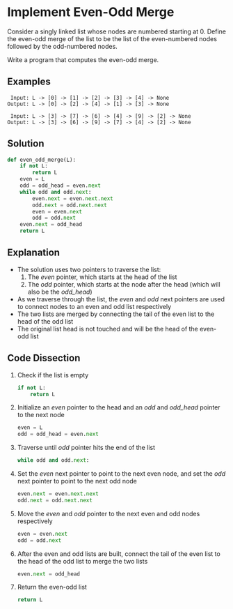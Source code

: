 # Implement Even-Odd Merge
Consider a singly linked list whose nodes are numbered starting at 0. Define the even-odd merge of the list to be the list of the even-numbered nodes followed by the odd-numbered nodes.

Write a program that computes the even-odd merge.

## Examples
```
 Input: L -> [0] -> [1] -> [2] -> [3] -> [4] -> None
Output: L -> [0] -> [2] -> [4] -> [1] -> [3] -> None

 Input: L -> [3] -> [7] -> [6] -> [4] -> [9] -> [2] -> None
Output: L -> [3] -> [6] -> [9] -> [7] -> [4] -> [2] -> None
```

## Solution
```python
def even_odd_merge(L):
    if not L:
        return L
    even = L
    odd = odd_head = even.next
    while odd and odd.next:
        even.next = even.next.next
        odd.next = odd.next.next
        even = even.next
        odd = odd.next
    even.next = odd_head
    return L
```

## Explanation
* The solution uses two pointers to traverse the list:
    1. The _even_ pointer, which starts at the head of the list
    2. The _odd_ pointer, which starts at the node after the head (which will also be the *odd_head*)
* As we traverse through the list, the _even_ and _odd_ next pointers are used to connect nodes to an even and odd list respectively
* The two lists are merged by connecting the tail of the even list to the head of the odd list
* The original list head is not touched and will be the head of the even-odd list

## Code Dissection
1. Check if the list is empty
    ```python
    if not L:
        return L
    ```
2. Initialize an _even_ pointer to the head and an _odd_ and *odd_head* pointer to the next node
    ```python
    even = L
    odd = odd_head = even.next
    ```
3. Traverse until _odd_ pointer hits the end of the list
    ```python
    while odd and odd.next:
    ```
4. Set the _even_ next pointer to point to the next even node, and set the _odd_ next pointer to point to the next odd node
    ```python
    even.next = even.next.next
    odd.next = odd.next.next
    ```
5. Move the _even_ and _odd_ pointer to the next even and odd nodes respectively
    ```python
    even = even.next
    odd = odd.next
    ```
6. After the even and odd lists are built, connect the tail of the even list to the head of the odd list to merge the two lists
    ```python
    even.next = odd_head
    ```
7. Return the even-odd list
    ```python
    return L
    ```